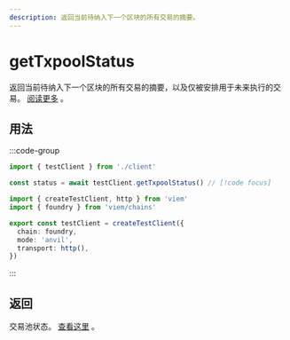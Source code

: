 ```yaml
---
description: 返回当前待纳入下一个区块的所有交易的摘要。
---
```


# getTxpoolStatus

返回当前待纳入下一个区块的所有交易的摘要，以及仅被安排用于未来执行的交易。 [阅读更多](https://geth.ethereum.org/docs/interacting-with-geth/rpc/ns-txpool) 。

## 用法

:::code-group

```ts [example.ts]
import { testClient } from './client'

const status = await testClient.getTxpoolStatus() // [!code focus]
```

```ts [client.ts]
import { createTestClient, http } from 'viem'
import { foundry } from 'viem/chains'

export const testClient = createTestClient({
  chain: foundry,
  mode: 'anvil',
  transport: http(), 
})
```

:::

## 返回

交易池状态。 [查看这里](https://geth.ethereum.org/docs/interacting-with-geth/rpc/ns-txpool) 。